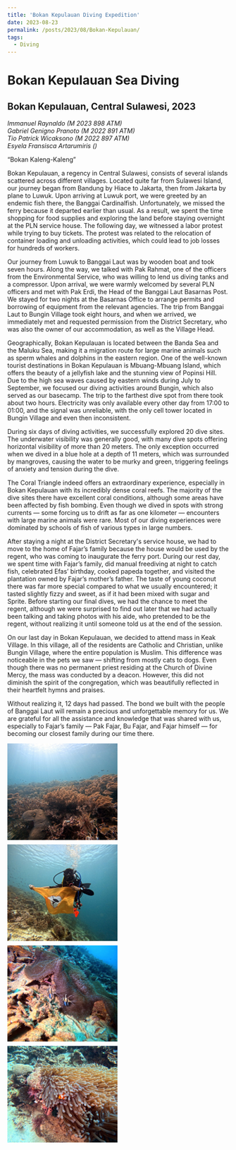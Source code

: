 ```yaml
---
title: 'Bokan Kepulauan Diving Expedition'
date: 2023-08-23
permalink: /posts/2023/08/Bokan-Kepulauan/
tags:
  - Diving
---
```


# Bokan Kepulauan Sea Diving  
## Bokan Kepulauan, Central Sulawesi, 2023

*Immanuel Raynaldo (M 2023 898 ATM)*  
*Gabriel Genigno Pranoto (M 2022 891 ATM)*  
*Tio Patrick Wicaksono (M 2022 897 ATM)*  
*Esyela Fransisca Artarumiris ()*

“Bokan Kaleng-Kaleng”

Bokan Kepulauan, a regency in Central Sulawesi, consists of several islands scattered across different villages. Located quite far from Sulawesi Island, our journey began from Bandung by Hiace to Jakarta, then from Jakarta by plane to Luwuk. Upon arriving at Luwuk port, we were greeted by an endemic fish there, the Banggai Cardinalfish. Unfortunately, we missed the ferry because it departed earlier than usual. As a result, we spent the time shopping for food supplies and exploring the land before staying overnight at the PLN service house. The following day, we witnessed a labor protest while trying to buy tickets. The protest was related to the relocation of container loading and unloading activities, which could lead to job losses for hundreds of workers.

Our journey from Luwuk to Banggai Laut was by wooden boat and took seven hours. Along the way, we talked with Pak Rahmat, one of the officers from the Environmental Service, who was willing to lend us diving tanks and a compressor. Upon arrival, we were warmly welcomed by several PLN officers and met with Pak Erdi, the Head of the Banggai Laut Basarnas Post. We stayed for two nights at the Basarnas Office to arrange permits and borrowing of equipment from the relevant agencies. The trip from Banggai Laut to Bungin Village took eight hours, and when we arrived, we immediately met and requested permission from the District Secretary, who was also the owner of our accommodation, as well as the Village Head.  

Geographically, Bokan Kepulauan is located between the Banda Sea and the Maluku Sea, making it a migration route for large marine animals such as sperm whales and dolphins in the eastern region. One of the well-known tourist destinations in Bokan Kepulauan is Mbuang-Mbuang Island, which offers the beauty of a jellyfish lake and the stunning view of Popinsi Hill. Due to the high sea waves caused by eastern winds during July to September, we focused our diving activities around Bungin, which also served as our basecamp. The trip to the farthest dive spot from there took about two hours. Electricity was only available every other day from 17:00 to 01:00, and the signal was unreliable, with the only cell tower located in Bungin Village and even then inconsistent.

During six days of diving activities, we successfully explored 20 dive sites. The underwater visibility was generally good, with many dive spots offering horizontal visibility of more than 20 meters. The only exception occurred when we dived in a blue hole at a depth of 11 meters, which was surrounded by mangroves, causing the water to be murky and green, triggering feelings of anxiety and tension during the dive.

The Coral Triangle indeed offers an extraordinary experience, especially in Bokan Kepulauan with its incredibly dense coral reefs. The majority of the dive sites there have excellent coral conditions, although some areas have been affected by fish bombing. Even though we dived in spots with strong currents — some forcing us to drift as far as one kilometer — encounters with large marine animals were rare. Most of our diving experiences were dominated by schools of fish of various types in large numbers.  

After staying a night at the District Secretary's service house, we had to move to the home of Fajar’s family because the house would be used by the regent, who was coming to inaugurate the ferry port. During our rest day, we spent time with Fajar’s family, did manual freediving at night to catch fish, celebrated Efas’ birthday, cooked papeda together, and visited the plantation owned by Fajar’s mother’s father. The taste of young coconut there was far more special compared to what we usually encountered; it tasted slightly fizzy and sweet, as if it had been mixed with sugar and Sprite. Before starting our final dives, we had the chance to meet the regent, although we were surprised to find out later that we had actually been talking and taking photos with his aide, who pretended to be the regent, without realizing it until someone told us at the end of the session.

On our last day in Bokan Kepulauan, we decided to attend mass in Keak Village. In this village, all of the residents are Catholic and Christian, unlike Bungin Village, where the entire population is Muslim. This difference was noticeable in the pets we saw — shifting from mostly cats to dogs. Even though there was no permanent priest residing at the Church of Divine Mercy, the mass was conducted by a deacon. However, this did not diminish the spirit of the congregation, which was beautifully reflected in their heartfelt hymns and praises.

Without realizing it, 12 days had passed. The bond we built with the people of Banggai Laut will remain a precious and unforgettable memory for us. We are grateful for all the assistance and knowledge that was shared with us, especially to Fajar’s family — Pak Fajar, Bu Fajar, and Fajar himself — for becoming our closest family during our time there.

<div style="display: flex; flex-wrap: wrap; gap: 10px;">
  <img src="images/Bokan-Kepulauan/1.jpg" alt="Photo 1" width="250" />
  <img src="images/Bokan-Kepulauan/2.jpg" alt="Photo 2" width="250" />
  <img src="images/Bokan-Kepulauan/3.jpg" alt="Photo 3" width="250" />
  <img src="images/Bokan-Kepulauan/4.jpg" alt="Photo 4" width="250" />
</div>